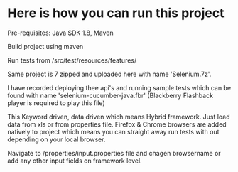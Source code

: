 Here is how you can run this project
===================================

Pre-requisites: Java SDK 1.8, Maven

Build project using maven

Run tests from /src/test/resources/features/

Same project is 7 zipped and uploaded here with name 'Selenium.7z'.

I have recorded deploying thee api's and running sample tests which can be found with name 'selenium-cucumber-java.fbr' (Blackberry Flashback player is required to play this file)

This Keyword driven, data driven which means Hybrid framework. Just load data from xls or from properties file. Firefox & Chrome browsers are added natively to project which means you can straight away run tests with out depending on your local browser. 

Navigate to /properties/input.properties file and chagen browsername or add any other input fields on framework level.
